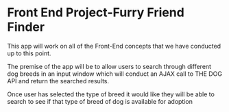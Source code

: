 # Front End Project-Furry Friend Finder 

This app will work on all of the Front-End concepts that we have conducted up to this point. 

The premise of the app will be to allow users to search through different dog breeds in an input window which will conduct an AJAX call to THE DOG API and return the searched results. 

Once user has selected the type of breed it would like they will be able to search to see if that type of breed of dog is available for adoption 
